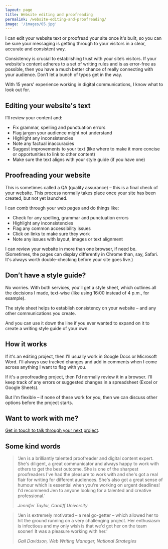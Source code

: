 ```yaml
---
layout: page
title: Website editing and proofreading
permalink: /website-editing-and-proofreading/
image: '/images/05.jpg'
---
```

I can edit your website text or proofread your site once it's built, so you can be sure your messaging is getting through to your visitors in a clear, accurate and consistent way.

Consistency is crucial to establishing trust with your site’s visitors. If your website's content adheres to a set of writing rules and is as error-free as possible, then you have a much better chance of really connecting with your audience. Don’t let a bunch of typos get in the way.

With 15 years' experience working in digital communications, I know what to look out for.

## Editing your website's text  
I’ll review your content and:

- Fix grammar, spelling and punctuation errors
- Flag jargon your audience might not understand
- Highlight any inconsistencies
- Note any factual inaccuracies
- Suggest improvements to your text (like where to make it more concise or opportunities to link to other content)
- Make sure the text aligns with your style guide (if you have one)

## Proofreading your website
This is sometimes called a QA (quality assurance) – this is a final check of your website. This process normally takes place once your site has been created, but not yet launched.

I can comb through your web pages and do things like:

- Check for any spelling, grammar and punctuation errors
- Highlight any inconsistencies
- Flag any common accessibility issues
- Click on links to make sure they work
- Note any issues with layout, images or text alignment  

I can review your website in more than one browser, if need be. (Sometimes, the pages can display differently in Chrome than, say, Safari. It's always worth double-checking before your site goes live.)

## Don’t have a style guide?
No worries. With both services, you’ll get a style sheet, which outlines all the decisions I made, text-wise (like using 16:00 instead of 4 p.m., for example).

The style sheet helps to establish consistency on your website – and any other communications you create.

And you can use it down the line if you ever wanted to expand on it to create a writing style guide of your own.

## How it works
If it's an editing project, then I'll usually work in Google Docs or Microsoft Word. I'll always use tracked changes and add in comments when I come across anything I want to flag with you.

If it's a proofreading project, then I'd normally review it in a browser. I'll keep track of any errors or suggested changes in a spreadsheet (Excel or Google Sheets).

But I'm flexible – if none of these work for you, then we can discuss other options before the project starts.

## Want to work with me?
[Get in touch to talk through your next project](/contact).

## Some kind words
> ‘Jen is a brilliantly talented proofreader and digital content expert. She's diligent, a great communicator and always happy to work with others to get the best outcome. She is one of the sharpest proofreaders I've had the pleasure to work with and she's got a real flair for writing for different audiences. She's also got a great sense of humour which is essential when you're working on urgent deadlines! I'd recommend Jen to anyone looking for a talented and creative professional.’
>
> <cite>Jennifer Taylor, Cardiff University</cite>


> ‘Jen is extremely motivated – a real go-getter – which allowed her to hit the ground running on a very challenging project. Her enthusiasm is infectious and my only wish is that we'd got her on the team sooner! It was a pleasure working with her.’
>
> <cite>Gail Davidson, Web Writing Manager, National Strategies</cite>
